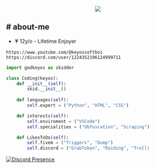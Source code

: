 


<p align="center">
  <img src="https://discord.c99.nl/widget/theme-1/1224352196124999711.png">
</p>

<h2> # about-me </h2>

- 💗 12y/o - Lifetime Enjoyer

```<h2> # Socials </h2>
https://www.youtube.com/@keyossoftboi
https://discord.com/user/1224352196124999711
```
```py
import godkeyos as skidder

class Coding(keyos):
    def __init__(self):
        skid.__init__()
    
    def languages(self):
        self.expert = ("Python", "HTML", "CSS")

    def interests(self):
        self.enviroment = ("VSCode")
        self.specialities = ("Obfuscation", "Scraping")     

    def LikesToDo(self):
        self.fivem = ("Triggers", "Dump")
        self.discord = ("GrabToken", "Raiding", "Troll)


```















[![Discord Presence](https://lanyard.cnrad.dev/api/1224352196124999711)](https://discord.com/users/1224352196124999711)

